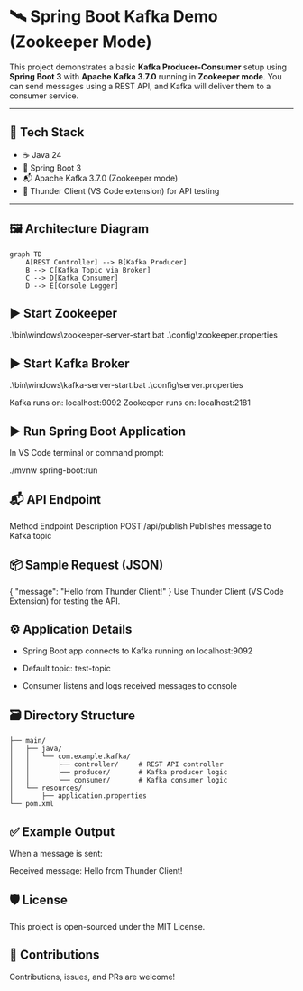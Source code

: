 # 🛰️ Spring Boot Kafka Demo (Zookeeper Mode)

This project demonstrates a basic **Kafka Producer-Consumer** setup using **Spring Boot 3** with **Apache Kafka 3.7.0** running in **Zookeeper mode**. You can send messages using a REST API, and Kafka will deliver them to a consumer service.

---

## 🔧 Tech Stack

- ☕ Java 24
- 🌱 Spring Boot 3
- 📬 Apache Kafka 3.7.0 (Zookeeper mode)
- 🧪 Thunder Client (VS Code extension) for API testing

---

## 🖼 Architecture Diagram

```mermaid
graph TD
    A[REST Controller] --> B[Kafka Producer]
    B --> C[Kafka Topic via Broker]
    C --> D[Kafka Consumer]
    D --> E[Console Logger]
```

## ▶️ Start Zookeeper

.\bin\windows\zookeeper-server-start.bat .\config\zookeeper.properties

## ▶️ Start Kafka Broker
.\bin\windows\kafka-server-start.bat .\config\server.properties


Kafka runs on: localhost:9092
Zookeeper runs on: localhost:2181

## ▶️ Run Spring Boot Application
In VS Code terminal or command prompt:

./mvnw spring-boot:run

## 📬 API Endpoint
Method	Endpoint	Description
POST	/api/publish	Publishes message to Kafka topic

## 📦 Sample Request (JSON)
{
  "message": "Hello from Thunder Client!"
}
Use Thunder Client (VS Code Extension) for testing the API.

## ⚙️ Application Details
- Spring Boot app connects to Kafka running on localhost:9092

- Default topic: test-topic

- Consumer listens and logs received messages to console

## 🗃 Directory Structure
```src/
├── main/
│   ├── java/
│   │   └── com.example.kafka/
│   │       ├── controller/     # REST API controller
│   │       ├── producer/       # Kafka producer logic
│   │       └── consumer/       # Kafka consumer logic
│   └── resources/
│       ├── application.properties
└── pom.xml
```

## ✅ Example Output
When a message is sent:

Received message: Hello from Thunder Client!

## 🛡 License
This project is open-sourced under the MIT License.

## 🙌 Contributions
Contributions, issues, and PRs are welcome!

